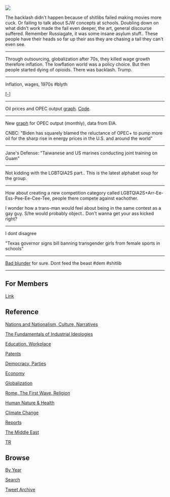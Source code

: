 <img src="https://drive.google.com/uc?export=view&id=1B2wf9R7AMH1d7Vw6e2mucLbIQ5NSjir7"/>

The backlash didn't happen because of shitlibs failed making movies
more cuck. Or failing to talk about SJW concepts at schools. Doubling
down on what didn't work made the fail even deeper, the art, general
discourse suffered. Remember Russiagate, it was some insane asylum
stuff.. These people have their heads so far up their ass they are
chasing a tail they can't even see.

---

Through outsourcing, globalization after 70s, they killed wage growth
therefore inflation. The lowflation world was a policy choice. But
then people started dying of opioids. There was backlash. Trump.

---

Inflation, wages, 1970s \#blyth

[[-]](https://youtu.be/8rxrjhWTdv8)

---

Oil prices and OPEC output [graph](tweets/2021/opec-price.png).
[Code](tweets/2021/util.py).

---

New [graph](2019/05/stats.md#opec) for OPEC output (monthly), data from EIA. 

CNBC: "Biden has squarely blamed the reluctance of OPEC+ to pump more
oil for the sharp rise in energy prices in the U.S. and around the
world"

---

Jane's Defense: "Taiwanese and US marines conducting joint training on Guam"

---

Not kidding with the LGBTQIA2S part.. This is the latest alphabet soup
for the group.

---

How about creating a new competition category called LGBTQIA2S+Arr-Ee-Ess-Pee-Ee-Cee-Tee,
people there compete against eachother.

I wonder how a trans-man would feel about being in the same contest as
a gay guy. S/he would probably object.. Don't wanna get your ass kicked
right?

---

I dont disagree

"Texas governor signs bill banning transgender girls from female sports in schools"

---

[Bad blunder](https://youtu.be/H4GSp_gEojs?t=869) for sure. Dont feed the beast \#dem \#shitlib

---

## For Members

[Link](https://thirdwave-members.herokuapp.com)

## Reference

[Nations and Nationalism, Culture, Narratives](/2013/02/nations-and-nationalism.md)

[The Fundamentals of Industrial Ideologies](/2011/04/fundamentals-of-industrial-ideologies.md)

[Education, Workplace](2017/09/education-workplace.md)

[Patents](/2018/09/patents.md)

[Democracy, Parties](/2016/11/democracy.md)

[Economy](/2018/05/economy.md)

[Globalization](/2018/09/globalization.md)

[Rome, The First Wave, Religion](/2017/12/rome.md)

[Human Nature & Health](/2020/07/human-nature.md)

[Climate Change](/2018/12/climate.md)

[Reports](/2019/05/reports.md)

[The Middle East](/2019/07/middleeast.md)

[TR](../tr)

## Browse

[By Year](years.md)

[Search](search.html)

[Tweet Archive](/tweets/README.md)


